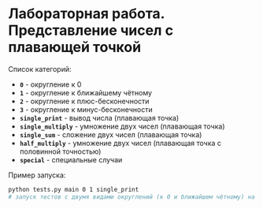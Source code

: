 # Лабораторная работа. Представление чисел с плавающей точкой

Список категорий:

* **`0`** - округление к 0
* **`1`** - округление к ближайшему чётному
* **`2`** - округление к плюс-бесконечности
* **`3`** - округление к минус-бесконечности
* **`single_print`** - вывод числа (плавающая точка)
* **`single_multiply`** - умножение двух чисел (плавающая точка)
* **`single_sum`** - сложение двух чисел (плавающая точка)
* **`half_multiply`** - умножение двух чисел (плавающая точка с половинной точностью)
* **`special`** - специальные случаи

Пример запуска:

```bash
python tests.py main 0 1 single_print
# запуск тестов с двумя видами округлений (к 0 и ближайшем чётному) на вывод числа
```
